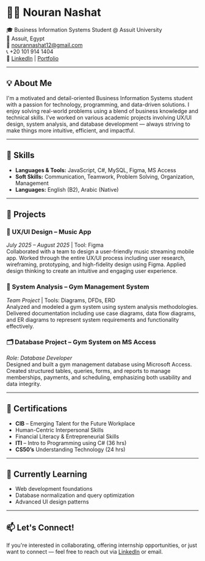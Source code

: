 # 👩‍💻 Nouran Nashat

🎓 Business Information Systems Student @ Assuit University  
📍 Assuit, Egypt  
📧 nourannashat12@gmail.com  
📞 +20 101 914 1404  
🔗 [LinkedIn](https://www.linkedin.com/in/nouran-nashat-2a84011b3) | [Portfolio](#)  

---

## 💡 About Me

I'm a motivated and detail-oriented Business Information Systems student with a passion for technology, programming, and data-driven solutions. I enjoy solving real-world problems using a blend of business knowledge and technical skills. I’ve worked on various academic projects involving UX/UI design, system analysis, and database development — always striving to make things more intuitive, efficient, and impactful.

---

## 🧠 Skills

- **Languages & Tools:** JavaScript, C#, MySQL, Figma, MS Access  
- **Soft Skills:** Communication, Teamwork, Problem Solving, Organization, Management  
- **Languages:** English (B2), Arabic (Native)

---

## 🚀 Projects

### 🎨 UX/UI Design – Music App  
*July 2025 – August 2025* | Tool: Figma  
Collaborated with a team to design a user-friendly music streaming mobile app. Worked through the entire UX/UI process including user research, wireframing, prototyping, and high-fidelity design using Figma. Applied design thinking to create an intuitive and engaging user experience.

### 🧩 System Analysis – Gym Management System  
*Team Project* | Tools: Diagrams, DFDs, ERD  
Analyzed and modeled a gym system using system analysis methodologies. Delivered documentation including use case diagrams, data flow diagrams, and ER diagrams to represent system requirements and functionality effectively.

### 🗂️ Database Project – Gym System on MS Access  
*Role: Database Developer*  
Designed and built a gym management database using Microsoft Access. Created structured tables, queries, forms, and reports to manage memberships, payments, and scheduling, emphasizing both usability and data integrity.

---

## 📜 Certifications

- **CIB** – Emerging Talent for the Future Workplace  
- Human-Centric Interpersonal Skills  
- Financial Literacy & Entrepreneurial Skills  
- **ITI** – Intro to Programming using C# (36 hrs)  
- **CS50’s** Understanding Technology (24 hrs)

---

## 🌱 Currently Learning

- Web development foundations  
- Database normalization and query optimization  
- Advanced UI design patterns

---

## 📫 Let's Connect!

If you're interested in collaborating, offering internship opportunities, or just want to connect — feel free to reach out via [LinkedIn](https://www.linkedin.com/in/nouran-nashat-2a84011b3) or email.


